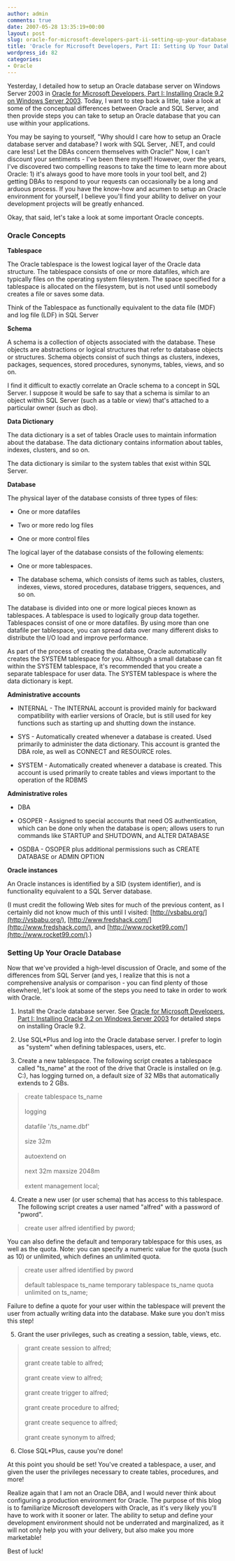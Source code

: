```yaml
---
author: admin
comments: true
date: 2007-05-28 13:35:19+00:00
layout: post
slug: oracle-for-microsoft-developers-part-ii-setting-up-your-database
title: 'Oracle for Microsoft Developers, Part II: Setting Up Your Database'
wordpress_id: 82
categories:
- Oracle
---
```


Yesterday, I detailed how to setup an Oracle database server on Windows Server 2003 in [Oracle for Microsoft Developers, Part I: Installing Oracle 9.2 on Windows Server 2003](http://www.wadewegner.com/PermaLink,guid,c9c89f05-a274-4033-9e3f-32113832bfa7.aspx). Today, I want to step back a little, take a look at some of the conceptual differences between Oracle and SQL Server, and then provide steps you can take to setup an Oracle database that you can use within your applications.




You may be saying to yourself, "Why should I care how to setup an Oracle database server and database? I work with SQL Server, .NET, and could care less! Let the DBAs concern themselves with Oracle!" Now, I can't discount your sentiments - I've been there myself! However, over the years, I've discovered two compelling reasons to take the time to learn more about Oracle: 1) it's always good to have more tools in your tool belt, and 2) getting DBAs to respond to your requests can occasionally be a long and arduous process. If you have the know-how and acumen to setup an Oracle environment for yourself, I believe you'll find your ability to deliver on your development projects will be greatly enhanced.




Okay, that said, let's take a look at some important Oracle concepts.




### Oracle Concepts




**Tablespace**




The Oracle tablespace is the lowest logical layer of the Oracle data structure. The tablespace consists of one or more datafiles, which are typically files on the operating system filesystem. The space specified for a tablespace is allocated on the filesystem, but is not used until somebody creates a file or saves some data.




Think of the Tablespace as functionally equivalent to the data file (MDF) and log file (LDF) in SQL Server




**Schema**




A schema is a collection of objects associated with the database. These objects are abstractions or logical structures that refer to database objects or structures. Schema objects consist of such things as clusters, indexes, packages, sequences, stored procedures, synonyms, tables, views, and so on.




I find it difficult to exactly correlate an Oracle schema to a concept in SQL Server. I suppose it would be safe to say that a schema is similar to an object within SQL Server (such as a table or view) that's attached to a particular owner (such as dbo).




**Data Dictionary**




The data dictionary is a set of tables Oracle uses to maintain information about the database. The data dictionary contains information about tables, indexes, clusters, and so on.




The data dictionary is similar to the system tables that exist within SQL Server.




**Database**




The physical layer of the database consists of three types of files: 






  * One or more datafiles

  * Two or more redo log files

  * One or more control files



The logical layer of the database consists of the following elements: 






  * One or more tablespaces.

  * The database schema, which consists of items such as tables, clusters, indexes, views, stored procedures, database triggers, sequences, and so on.



The database is divided into one or more logical pieces known as tablespaces. A tablespace is used to logically group data together. Tablespaces consist of one or more datafiles. By using more than one datafile per tablespace, you can spread data over many different disks to distribute the I/O load and improve performance.




As part of the process of creating the database, Oracle automatically creates the SYSTEM tablespace for you. Although a small database can fit within the SYSTEM tablespace, it's recommended that you create a separate tablespace for user data. The SYSTEM tablespace is where the data dictionary is kept.




**Administrative accounts**






  * INTERNAL - The INTERNAL account is provided mainly for backward compatibility with earlier versions of Oracle, but is still used for key functions such as starting up and shutting down the instance.

  * SYS - Automatically created whenever a database is created. Used primarily to administer the data dictionary. This account is granted the DBA role, as well as CONNECT and RESOURCE roles.

  * SYSTEM - Automatically created whenever a database is created. This account is used primarily to create tables and views important to the operation of the RDBMS



**Administrative roles**






  * DBA

  * OSOPER - Assigned to special accounts that need OS authentication, which can be done only when the database is open; allows users to run commands like STARTUP and SHUTDOWN, and ALTER DATABASE

  * OSDBA - OSOPER plus additional permissions such as CREATE DATABASE or ADMIN OPTION



**Oracle instances**




An Oracle instances is identified by a SID (system identifier), and is functionality equivalent to a SQL Server database.




(I must credit the following Web sites for much of the previous content, as I certainly did not know much of this until I visited: [http://vsbabu.org/](http://vsbabu.org/), [http://www.fredshack.com/](http://www.fredshack.com/), and [http://www.rocket99.com/](http://www.rocket99.com/).)




### Setting Up Your Oracle Database




Now that we've provided a high-level discussion of Oracle, and some of the differences from SQL Server (and yes, I realize that this is not a comprehensive analysis or comparison - you can find plenty of those elsewhere), let's look at some of the steps you need to take in order to work with Oracle.




1. Install the Oracle database server. See [Oracle for Microsoft Developers, Part I: Installing Oracle 9.2 on Windows Server 2003](http://www.wadewegner.com/PermaLink,guid,c9c89f05-a274-4033-9e3f-32113832bfa7.aspx) for detailed steps on installing Oracle 9.2.




2. Use SQL*Plus and log into the Oracle database server. I prefer to login as "system" when defining tablespaces, users, etc.




3. Create a new tablespace. The following script creates a tablespace called "ts_name" at the root of the drive that Oracle is installed on (e.g. C:), has logging turned on, a default size of 32 MBs that automatically extends to 2 GBs.




> create tablespace ts_name<br></br>  logging<br></br>  datafile '/ts_name.dbf' <br></br>  size 32m <br></br>  autoextend on <br></br>  next 32m maxsize 2048m<br></br>  extent management local;




4. Create a new user (or user schema) that has access to this tablespace. The following script creates a user named "alfred" with a password of "pword".




> create user alfred identified by pword;




You can also define the default and temporary tablespace for this uses, as well as the quota. Note: you can specify a numeric value for the quota (such as 10) or unlimited, which defines an unlimited quota.




> create user alfred identified by pword<br></br>  default tablespace ts_name temporary tablespace ts_name quota unlimited on ts_name; 




Failure to define a quote for your user within the tablespace will prevent the user from actually writing data into the database. Make sure you don't miss this step!




5. Grant the user privileges, such as creating a session, table, views, etc.




> grant create session to alfred;<br></br>grant create table to alfred;<br></br>grant create view to alfred;<br></br>grant create trigger to alfred;<br></br>grant create procedure to alfred;<br></br>grant create sequence to alfred;<br></br>grant create synonym to alfred;




6. Close SQL*Plus, cause you're done!




At this point you should be set! You've created a tablespace, a user, and given the user the privileges necessary to create tables, procedures, and more!




Realize again that I am not an Oracle DBA, and I would never think about configuring a production environment for Oracle. The purpose of this blog is to familiarize Microsoft developers with Oracle, as it's very likely you'll have to work with it sooner or later. The ability to setup and define your development environment should not be underrated and marginalized, as it will not only help you with your delivery, but also make you more marketable!




Best of luck!
